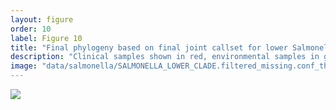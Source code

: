 ```yaml
---
layout: figure
order: 10
label: Figure 10
title: "Final phylogeny based on final joint callset for lower Salmonella group"
description: "Clinical samples shown in red, environmental samples in green.Black samples are all clinical PNUSA samples"
image: "data/salmonella/SALMONELLA_LOWER_CLADE.filtered_missing.conf_thresh5.missingness_thresh0.05.tree.png"
---
```

<img src="{{ site.baseurl }}/data/salmonella/SALMONELLA_UPPER_CLADE.filtered_missing.conf_thresh5.missingness_thresh0.05.tree.png">
